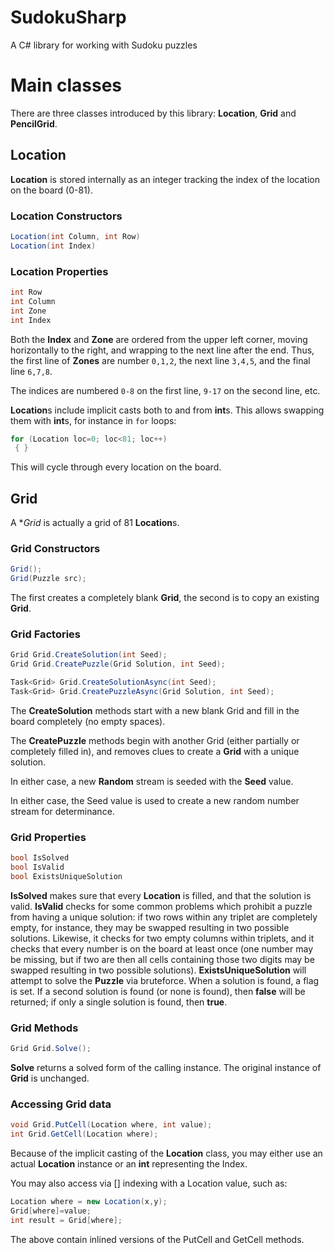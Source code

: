 # SudokuSharp
A C# library for working with Sudoku puzzles

# Main classes
There are three classes introduced by this library: **Location**, **Grid** and **PencilGrid**.

## Location
**Location** is stored internally as an integer tracking the index of the location on the board (0-81).

### Location Constructors
```c#
Location(int Column, int Row)
Location(int Index)
```

### Location Properties
```c#
int Row
int Column
int Zone
int Index
```
Both the **Index** and **Zone** are ordered from the upper left corner, moving horizontally to the right, and wrapping to the next line after the end. Thus, the first line of **Zones** are number `0,1,2`, the next line `3,4,5`, and the final line `6,7,8`.

The indices are numbered `0-8` on the first line, `9-17` on the second line, etc.

**Location**s include implicit casts both to and from **int**s. This allows swapping them with **int**s, for instance in `for` loops:

```c#
for (Location loc=0; loc<81; loc++)
 { }
```
This will cycle through every location on the board.

## Grid
A **Grid* is actually a grid of 81 **Location**s.

### Grid Constructors
```c#
Grid();
Grid(Puzzle src);
```
The first creates a completely blank **Grid**, the second is to copy an existing **Grid**.

### Grid Factories
```c#
Grid Grid.CreateSolution(int Seed);
Grid Grid.CreatePuzzle(Grid Solution, int Seed);

Task<Grid> Grid.CreateSolutionAsync(int Seed);
Task<Grid> Grid.CreatePuzzleAsync(Grid Solution, int Seed);
```

The **CreateSolution** methods start with a new blank Grid and fill in the board completely (no empty spaces).

The **CreatePuzzle** methods begin with another Grid (either partially or completely filled in), and removes clues to create a **Grid** with a unique solution.

In either case, a new **Random** stream is seeded with the **Seed** value.

In either case, the Seed value is used to create a new random number stream for determinance.

### Grid Properties
```c#
bool IsSolved
bool IsValid
bool ExistsUniqueSolution
```
**IsSolved** makes sure that every **Location** is filled, and that the solution is valid.
**IsValid** checks for some common problems which prohibit a puzzle from having a unique solution: if two rows within any triplet are completely empty, for instance, they may be swapped resulting in two possible solutions. Likewise, it checks for two empty columns within triplets, and it checks that every number is on the board at least once (one number may be missing, but if two are then all cells containing those two digits may be swapped resulting in two possible solutions).
**ExistsUniqueSolution** will attempt to solve the **Puzzle** via bruteforce. When a solution is found, a flag is set. If a second solution is found (or none is found), then **false** will be returned; if only a single solution is found, then **true**.

### Grid Methods
```c#
Grid Grid.Solve();
```
**Solve** returns a solved form of the calling instance. The original instance of **Grid** is unchanged.

### Accessing Grid data
```c#
void Grid.PutCell(Location where, int value);
int Grid.GetCell(Location where);
```
Because of the implicit casting of the **Location** class, you may either use an actual **Location** instance or an **int** representing the Index.

You may also access via [] indexing with a Location value, such as:
```c#
Location where = new Location(x,y);
Grid[where]=value;
int result = Grid[where];
```
The above contain inlined versions of the PutCell and GetCell methods.
